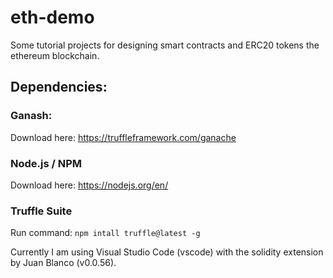 # eth-demo
Some tutorial projects for designing smart contracts and ERC20 tokens the ethereum blockchain.

## Dependencies:

### Ganash:
Download here: https://truffleframework.com/ganache 

### Node.js / NPM
Download here: https://nodejs.org/en/

### Truffle Suite
Run command: `npm intall truffle@latest -g`

Currently I am using Visual Studio Code (vscode) with the solidity extension by Juan Blanco (v0.0.56).
